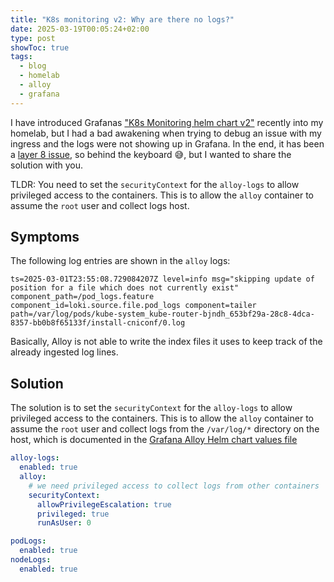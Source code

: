 ```yaml
---
title: "K8s monitoring v2: Why are there no logs?"
date: 2025-03-19T00:05:24+02:00
type: post
showToc: true
tags:
  - blog
  - homelab
  - alloy
  - grafana
---
```


I have introduced Grafanas ["K8s Monitoring helm chart v2"](https://github.com/grafana/k8s-monitoring-helm/tree/main/charts/k8s-monitoring) recently into my homelab, but I had a bad awakening when trying to debug an issue with my ingress and the logs were not showing up in Grafana.
In the end, it has been a [layer 8 issue](https://en.wikipedia.org/wiki/Layer_8), so behind the keyboard 😅, but I wanted to share the solution with you.

TLDR: You need to set the `securityContext` for the `alloy-logs` to allow privileged access to the containers.
This is to allow the `alloy` container to assume the `root` user and collect logs host.

## Symptoms

The following log entries are shown in the `alloy` logs:

```text
ts=2025-03-01T23:55:08.729084207Z level=info msg="skipping update of position for a file which does not currently exist" component_path=/pod_logs.feature component_id=loki.source.file.pod_logs component=tailer path=/var/log/pods/kube-system_kube-router-bjndh_653bf29a-28c8-4dca-8357-bb0b8f65133f/install-cniconf/0.log
```

Basically, Alloy is not able to write the index files it uses to keep track of the already ingested log lines.

## Solution

The solution is to set the `securityContext` for the `alloy-logs` to allow privileged access to the containers.
This is to allow the `alloy` container to assume the `root` user and collect logs from the `/var/log/*` directory on the host, which is documented in the [Grafana Alloy Helm chart values file](https://github.com/grafana/alloy/tree/main/operations/helm/charts/alloy#collecting-logs-from-other-containers)

```yaml
alloy-logs:
  enabled: true
  alloy:
    # we need privileged access to collect logs from other containers
    securityContext:
      allowPrivilegeEscalation: true
      privileged: true
      runAsUser: 0

podLogs:
  enabled: true
nodeLogs:
  enabled: true
```
